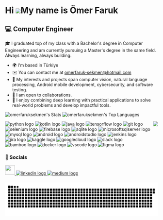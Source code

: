 Hi ![](https://user-images.githubusercontent.com/18350557/176309783-0785949b-9127-417c-8b55-ab5a4333674e.gif)My name is Ömer Faruk
==================================================================================================================================

:computer:	Computer Engineer
-----------------

🎓 I graduated top of my class with a Bachelor's degree in Computer Engineering and am currently pursuing a Master's degree in the same field. Always learning, always building.

* 🌍  I'm based in Türkiye
* ✉️  You can contact me at [omerfaruk-sekmen@hotmail.com](mailto:omerfaruk-sekmen@hotmail.com)
* 🧠  My interests and projects span computer vision, natural language processing, Android mobile development, cybersecurity, and software testing.
* 🤝  I am open to collaborations.
* 🚀 I enjoy combining deep learning with practical applications to solve real-world problems and develop impactful tools.

![omerfaruksekmen's Stats](https://github-readme-stats.vercel.app/api?username=omerfaruksekmen&theme=tokyonight&show_icons=true&hide_border=true&count_private=true)
![omerfaruksekmen's Top Languages](https://github-readme-stats.vercel.app/api/top-langs/?username=omerfaruksekmen&theme=tokyonight&show_icons=true&hide_border=true&layout=compact)

<img align="right" height="100" src="https://i.pinimg.com/originals/c3/16/27/c3162775635d404d6462187ea4b5941f.gif"  />

<p align="left">
<img src="https://cdn.jsdelivr.net/gh/devicons/devicon/icons/python/python-original.svg" height="30" alt="python logo"  />
<img src="https://cdn.jsdelivr.net/gh/devicons/devicon/icons/kotlin/kotlin-original.svg" height="30" alt="kotlin logo"  />
<img src="https://cdn.jsdelivr.net/gh/devicons/devicon/icons/java/java-original.svg" height="30" alt="java logo"  />
<img src="https://cdn.jsdelivr.net/gh/devicons/devicon/icons/tensorflow/tensorflow-original.svg" height="30" alt="tensorflow logo"  />
<img src="https://cdn.jsdelivr.net/gh/devicons/devicon/icons/git/git-original.svg" height="30" alt="git logo"  />
<img src="https://cdn.jsdelivr.net/gh/devicons/devicon/icons/selenium/selenium-original.svg" height="30" alt="selenium logo"  />
<img src="https://cdn.jsdelivr.net/gh/devicons/devicon/icons/firebase/firebase-plain.svg" height="30" alt="firebase logo"  />
<img src="https://cdn.jsdelivr.net/gh/devicons/devicon/icons/sqlite/sqlite-original.svg" height="30" alt="sqlite logo"  />
<img src="https://cdn.jsdelivr.net/gh/devicons/devicon/icons/microsoftsqlserver/microsoftsqlserver-plain.svg" height="30" alt="microsoftsqlserver logo"  />
<img src="https://cdn.jsdelivr.net/gh/devicons/devicon/icons/mysql/mysql-original.svg" height="30" alt="mysql logo"  />
<img src="https://cdn.jsdelivr.net/gh/devicons/devicon/icons/android/android-original.svg" height="30" alt="android logo"  />
<img src="https://cdn.jsdelivr.net/gh/devicons/devicon/icons/androidstudio/androidstudio-original.svg" height="30" alt="androidstudio logo"  />
<img src="https://cdn.jsdelivr.net/gh/devicons/devicon/icons/jenkins/jenkins-line.svg" height="30" alt="jenkins logo"  />
<img src="https://cdn.jsdelivr.net/gh/devicons/devicon/icons/jira/jira-original.svg" height="30" alt="jira logo"  />
<img src="https://cdn.jsdelivr.net/gh/devicons/devicon/icons/kaggle/kaggle-original.svg" height="30" alt="kaggle logo"  />
<img src="https://cdn.jsdelivr.net/gh/devicons/devicon/icons/googlecloud/googlecloud-original.svg" height="30" alt="googlecloud logo"  />
<img src="https://cdn.jsdelivr.net/gh/devicons/devicon/icons/slack/slack-original.svg" height="30" alt="slack logo"  />
<img src="https://cdn.jsdelivr.net/gh/devicons/devicon/icons/bamboo/bamboo-original.svg" height="30" alt="bamboo logo"  />
<img src="https://cdn.jsdelivr.net/gh/devicons/devicon/icons/docker/docker-original.svg" height="30" alt="docker logo"  />
<img src="https://cdn.jsdelivr.net/gh/devicons/devicon/icons/vscode/vscode-original.svg" height="30" alt="vscode logo"  />
<img src="https://cdn.jsdelivr.net/gh/devicons/devicon/icons/figma/figma-original.svg" height="30" alt="figma logo"  />
</p>

### :link: Socials

<p align="left">
<a href="https://www.github.com/omerfaruksekmen" target="_blank" rel="noreferrer"> <picture> <source media="(prefers-color-scheme: dark)" srcset="https://raw.githubusercontent.com/danielcranney/readme-generator/main/public/icons/socials/github-dark.svg" /> <source media="(prefers-color-scheme: light)" srcset="https://raw.githubusercontent.com/danielcranney/readme-generator/main/public/icons/socials/github.svg" /> <img src="https://raw.githubusercontent.com/danielcranney/readme-generator/main/public/icons/socials/github.svg" width="32" height="32" /> </picture> </a> <a href="https://www.linkedin.com/in/omerfaruksekmen/" target="_blank" rel="noreferrer"> <img src="https://img.shields.io/static/v1?message=LinkedIn&logo=linkedin&label=&color=0077B5&logoColor=white&labelColor=&style=for-the-badge" height="35" alt="linkedin logo" />
</a> <a href="http://www.medium.com/@omerfaruksekmen" target="_blank" rel="noreferrer"><img src="https://img.shields.io/static/v1?message=Medium&logo=medium&label=&color=12100E&logoColor=white&labelColor=&style=for-the-badge" height="35" alt="medium logo"/></a>
</p>

###

<p align="center">
  <img src="https://github.com/omerfaruksekmen/omerfaruksekmen/blob/output/github-snake-dark.svg" alt="snake gif">
</p>

